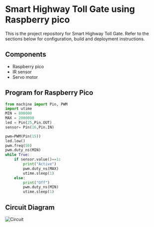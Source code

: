 # Smart Highway Toll Gate using Raspberry pico

This is the project repository for Smart Highway Toll Gate. Refer to the sections below for configuration, build and deployment instructions.

## Components

* Raspberry pico
* IR sensor
* Servo motor
  
## Program for Raspberry Pico
```py
from machine import Pin, PWM
import utime
MIN = 800000
MAX = 2000000
led = Pin(25,Pin.OUT)
sensor= Pin(16,Pin.IN)

pwm=PWM(Pin(15))
led.low()
pwm.freq(50)
pwm.duty_ns(MIN)
while True:
    if sensor.value()==1:
        print("Active")
        pwm.duty_ns(MAX)
        utime.sleep(1)
    else:
        print("Off")
        pwm.duty_ns(MIN)
        utime.sleep(1)
```

## Circuit Diagram

![Circuit](https://blogger.googleusercontent.com/img/b/R29vZ2xl/AVvXsEjKfY3nCFiIJZXKt0Rfbv7L_N7v2tEjlGgQYhiIuPfLTP87ZdBU541xcKIWjBYAAism2n6onRVydrb_mZNV_ZObwgXPgjkyFpYG_Pp3j2J19rRLGcUG_IGDqL379VcjxJ1JONRfH8lgv2wkHH-T29iQjYuiTl8ZaReh-6JpgnoozPfZgXpFuoff9ctA/s1600/circuit.png)
